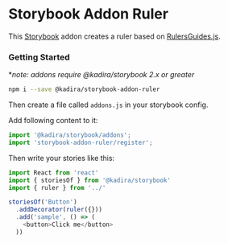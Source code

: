 # Storybook Addon Ruler

This [Storybook](https://getstorybook.io) addon creates a ruler based on [RulersGuides.js](https://github.com/mark-rolich/RulersGuides.js).

### Getting Started
**note: addons require @kadira/storybook 2.x or greater*

```sh
npm i --save @kadira/storybook-addon-ruler
```

Then create a file called `addons.js` in your storybook config.

Add following content to it:

```js
import '@kadira/storybook/addons';
import 'storybook-addon-ruler/register';
```

Then write your stories like this:

```js
import React from 'react'
import { storiesOf } from '@kadira/storybook'
import { ruler } from '../'

storiesOf('Button')
  .addDecorator(ruler({}))
  .add('sample', () => (
    <button>Click me</button>
  ))
```

